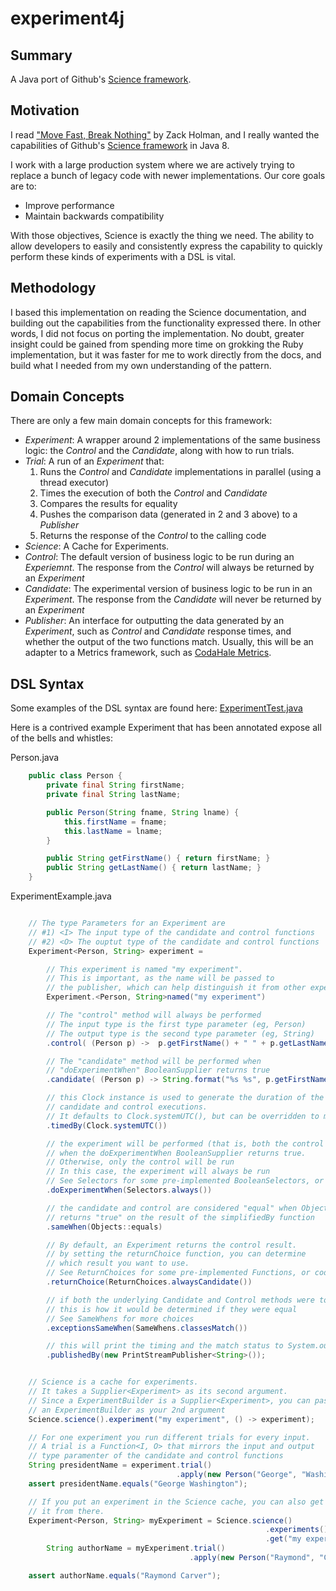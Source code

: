 experiment4j
============

Summary
-------
A Java port of Github's [Science framework](https://github.com/github/dat-science).

Motivation
----------
I read ["Move Fast, Break Nothing"](http://zachholman.com/talk/move-fast-break-nothing/) by Zack Holman, and I 
really wanted the capabilities of Github's [Science framework](https://github.com/github/dat-science) in Java 8.

I work with a large production system where we are actively trying to replace a bunch of legacy code with
newer implementations. Our core goals are to: 
* Improve performance
* Maintain backwards compatibility

With those objectives, Science is exactly the thing we need. The ability to allow developers to easily and consistently express the capability to quickly perform these kinds of experiments with a DSL is vital.

Methodology
-----------
I based this implementation on reading the Science documentation, and building out the capabilities from the
functionality expressed there. In other words, I did not focus on porting the implementation. No doubt, greater insight could be gained from spending more time on grokking the Ruby implementation, but it was faster for me to work directly from the docs, and build what I needed from my own understanding of the pattern.

Domain Concepts
---------------
There are only a few main domain concepts for this framework:

* _Experiment_: A wrapper around 2 implementations of the same business logic: the _Control_ and the _Candidate_, along with how to run trials.
* _Trial_: A run of an _Experiment_ that:
  1. Runs the _Control_ and _Candidate_ implementations in parallel (using a thread executor)
  2. Times the execution of both the _Control_ and _Candidate_
  3. Compares the results for equality
  3. Pushes the comparison data (generated in 2 and 3 above) to a _Publisher_
  4. Returns the response of the _Control_ to the calling code
* _Science_: A Cache for Experiments.
* _Control_: The default version of business logic to be run during an _Experiemnt_. The response from the _Control_ will always be returned by an _Experiment_
* _Candidate_: The experimental version of business logic to be run in an _Experiment_. The response from the _Candidate_ will never be returned by an _Experiment_
* _Publisher_: An interface for outputting the data generated by an _Experiment_, such as _Control_ and _Candidate_ response times, and whether the output of the two functions match. Usually, this will be an adapter to a Metrics framework, such as [CodaHale Metrics](http://mvnrepository.com/artifact/com.codahale.metrics).

DSL Syntax
----------
Some examples of the DSL syntax are found here: [ExperimentTest.java](https://github.com/dannwebster/experiment4j/blob/master/src/test/java/com/ticketmaster/exp/ExperimentTest.java)

Here is a contrived example Experiment that has been annotated expose all of the bells and whistles:

Person.java

```java
    public class Person {
        private final String firstName;
        private final String lastName;

        public Person(String fname, String lname) {
            this.firstName = fname;
            this.lastName = lname;
        }

        public String getFirstName() { return firstName; }
        public String getLastName() { return lastName; }
    }
```

ExperimentExample.java

```java

    // The type Parameters for an Experiment are
    // #1) <I> The input type of the candidate and control functions
    // #2) <O> The ouptut type of the candidate and control functions
    Experiment<Person, String> experiment = 

        // This experiment is named "my experiment".
        // This is important, as the name will be passed to 
        // the publisher, which can help distinguish it from other experiments.
        Experiment.<Person, String>named("my experiment")

        // The "control" method will always be performed 
        // The input type is the first type parameter (eg, Person)
        // The output type is the second type parameter (eg, String)
        .control( (Person p) ->  p.getFirstName() + " " + p.getLastName() ) 

        // The "candidate" method will be performed when 
        // "doExperimentWhen" BooleanSupplier returns true
        .candidate( (Person p) -> String.format("%s %s", p.getFirstName(), p.getLastName()) )

        // this Clock instance is used to generate the duration of the 
        // candidate and control executions.
        // It defaults to Clock.systemUTC(), but can be overridden to make testing easier
        .timedBy(Clock.systemUTC())

        // the experiment will be performed (that is, both the control and the candidate will be run)
        // when the doExperimentWhen BooleanSupplier returns true.
        // Otherwise, only the control will be run
        // In this case, the experiment will always be run 
        // See Selectors for some pre-implemented BooleanSelectors, or code your own 
        .doExperimentWhen(Selectors.always())  

        // the candidate and control are considered "equal" when Object.equals() 
        // returns "true" on the result of the simplifiedBy function
        .sameWhen(Objects::equals) 

        // By default, an Experiment returns the control result.
        // by setting the returnChoice function, you can determine
        // which result you want to use. 
        // See ReturnChoices for some pre-implemented Functions, or code your own 
        .returnChoice(ReturnChoices.alwaysCandidate())

        // if both the underlying Candidate and Control methods were to throw exceptions, 
        // this is how it would be determined if they were equal
        // See SameWhens for more choices
        .exceptionsSameWhen(SameWhens.classesMatch()) 

        // this will print the timing and the match status to System.out,
        .publishedBy(new PrintStreamPublisher<String>());


    // Science is a cache for experiments.
    // It takes a Supplier<Experiment> as its second argument.
    // Since a ExperimentBuilder is a Supplier<Experiment>, you can pass
    // an ExperimentBuilder as your 2nd argument
    Science.science().experiment("my experiment", () -> experiment);

    // For one experiment you run different trials for every input.
    // A trial is a Function<I, O> that mirrors the input and output
    // type paramenter of the candidate and control functions
    String presidentName = experiment.trial()
                                     .apply(new Person("George", "Washington"));
    assert presidentName.equals("George Washington");

    // If you put an experiment in the Science cache, you can also get
    // it from there.
    Experiment<Person, String> myExperiment = Science.science()
                                                         .experiments()
                                                         .get("my experiment");
        String authorName = myExperiment.trial()
                                        .apply(new Person("Raymond", "Carver"));

    assert authorName.equals("Raymond Carver");
```
